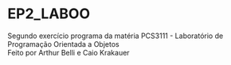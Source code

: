 # EP2_LABOO
Segundo exercício programa da matéria PCS3111 - Laboratório de Programação Orientada a Objetos \
Feito por Arthur Belli e Caio Krakauer
